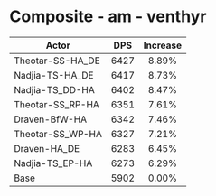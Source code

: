 # Composite - am - venthyr
| Actor | DPS | Increase |
|---|:---:|:---:|
|Theotar-SS-HA_DE|6427|8.89%|
|Nadjia-TS-HA_DE|6417|8.73%|
|Nadjia-TS_DD-HA|6402|8.47%|
|Theotar-SS_RP-HA|6351|7.61%|
|Draven-BfW-HA|6342|7.46%|
|Theotar-SS_WP-HA|6327|7.21%|
|Draven-HA_DE|6283|6.45%|
|Nadjia-TS_EP-HA|6273|6.29%|
|Base|5902|0.00%|
